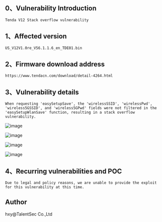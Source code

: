 ## 0、Vulnerability Introduction

```
Tenda V12 Stack overflow vulnerability
```

## 1、Affected version

```
US_V12V1.0re_V56.1.1.6_en_TDE01.bin
```

## 2、Firmware download address

```
https://www.tendacn.com/download/detail-4264.html
```

## 3、Vulnerability details

```
When requesting 'easySetupSave', the 'wirelessSSID', 'wirelessPwd', 'wireless5GSSID', and 'wireless5GPwd' fields were not filtered in the 'easySetupWlanSave' function, resulting in a stack overflow vulnerability.
```

![image](https://github.com/XYIYM/Digging/blob/main/Tenda/V12/2/upload/image-20231109105325714.png)

![image](https://github.com/XYIYM/Digging/blob/main/Tenda/V12/2/upload/image-20231109105336808.png)

![image](https://github.com/XYIYM/Digging/blob/main/Tenda/V12/2/upload/image-20231109105346885.png)

![image](https://github.com/XYIYM/Digging/blob/main/Tenda/V12/2/upload/image-20231109105356007.png)

## 4、Recurring vulnerabilities and POC

```
Due to legal and policy reasons, we are unable to provide the exploit for this vulnerability at this time.
```

## Author

hxy@TalentSec Co.,Ltd
